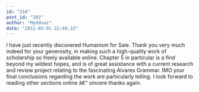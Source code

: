 ```yaml
---
id: "316"
post_id: "282"
author: "Myddvai"
date: "2011-03-01 22:48:33"
---
```

I have just recently discovered Humanism for Sale. Thank you very much indeed for your generosity, in making such a high-quality work of scholarship so freely available online. Chapter 5 in particular is a find beyond my wildest hopes, and is of great assistance with a current research and review project relating to the fascinating Alvares Grammar. IMO your final conclusions regarding the work are particularly telling. I look forward to reading other sections online â€“ sincere thanks again.
